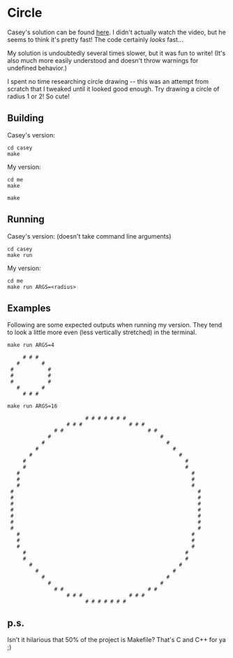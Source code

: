 Circle
======

Casey's solution can be found [here](https://www.computerenhance.com/p/efficient-dda-circle-outlines). I didn't actually watch the video, but he seems to think it's pretty fast! The code certainly _looks_ fast...

My solution is undoubtedly several times slower, but it was fun to write! (It's also much more easily understood and doesn't throw warnings for undefined behavior.)

I spent no time researching circle drawing -- this was an attempt from scratch that I tweaked until it looked good enough. Try drawing a circle of radius 1 or 2! So cute!

Building
--------
Casey's version:
```
cd casey
make
```

My version:
```
cd me
make
```
`make`

Running
-------
Casey's version: (doesn't take command line arguments)
```
cd casey
make run
```

My version:
```
cd me
make run ARGS=<radius>
```

Examples
--------
Following are some expected outputs when running my version. They tend to look a little more even (less vertically stretched) in the terminal.

`make run ARGS=4`
```
     # # #      
   #       #    
 #           #  
 #           #  
 #           #  
   #       #    
     # # #      
```

`make run ARGS=16`
```
                         # # # # # # #                          
                   # # #               # # #                    
               # #                           # #                
             #                                   #              
           #                                       #            
         #                                           #          
       #                                               #        
     #                                                   #      
     #                                                   #      
   #                                                       #    
   #                                                       #    
   #                                                       #    
 #                                                           #  
 #                                                           #  
 #                                                           #  
 #                                                           #  
 #                                                           #  
 #                                                           #  
 #                                                           #  
   #                                                       #    
   #                                                       #    
   #                                                       #    
     #                                                   #      
     #                                                   #      
       #                                               #        
         #                                           #          
           #                                       #            
             #                                   #              
               # #                           # #                
                   # # #               # # #                    
                         # # # # # # #                          
```

p.s.
----
Isn't it hilarious that 50% of the project is Makefile? That's C and C++ for ya ;)
